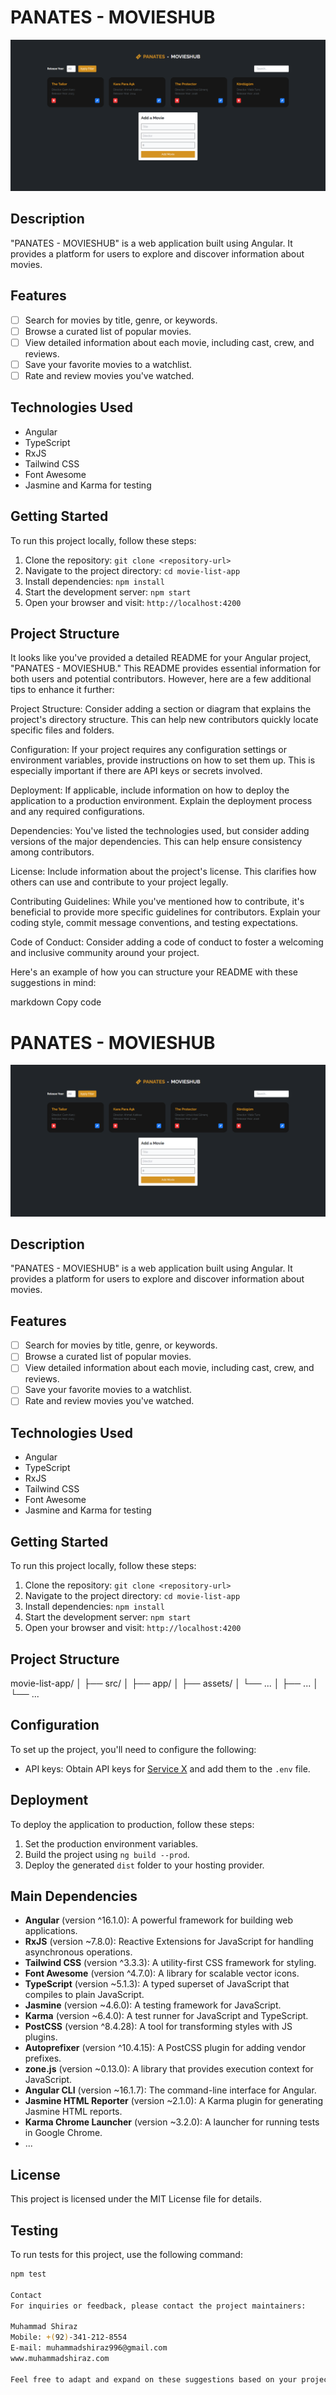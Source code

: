 # PANATES - MOVIESHUB

![App Screenshot](src/assets/image/screenshot.png)

## Description

"PANATES - MOVIESHUB" is a web application built using Angular. It provides a platform for users to explore and discover information about movies.

## Features

- [ ] Search for movies by title, genre, or keywords.
- [ ] Browse a curated list of popular movies.
- [ ] View detailed information about each movie, including cast, crew, and reviews.
- [ ] Save your favorite movies to a watchlist.
- [ ] Rate and review movies you've watched.

## Technologies Used

- Angular
- TypeScript
- RxJS
- Tailwind CSS
- Font Awesome
- Jasmine and Karma for testing

## Getting Started

To run this project locally, follow these steps:

1. Clone the repository: `git clone <repository-url>`
2. Navigate to the project directory: `cd movie-list-app`
3. Install dependencies: `npm install`
4. Start the development server: `npm start`
5. Open your browser and visit: `http://localhost:4200`

## Project Structure

It looks like you've provided a detailed README for your Angular project, "PANATES - MOVIESHUB." This README provides essential information for both users and potential contributors. However, here are a few additional tips to enhance it further:

Project Structure: Consider adding a section or diagram that explains the project's directory structure. This can help new contributors quickly locate specific files and folders.

Configuration: If your project requires any configuration settings or environment variables, provide instructions on how to set them up. This is especially important if there are API keys or secrets involved.

Deployment: If applicable, include information on how to deploy the application to a production environment. Explain the deployment process and any required configurations.

Dependencies: You've listed the technologies used, but consider adding versions of the major dependencies. This can help ensure consistency among contributors.

License: Include information about the project's license. This clarifies how others can use and contribute to your project legally.

Contributing Guidelines: While you've mentioned how to contribute, it's beneficial to provide more specific guidelines for contributors. Explain your coding style, commit message conventions, and testing expectations.

Code of Conduct: Consider adding a code of conduct to foster a welcoming and inclusive community around your project.

Here's an example of how you can structure your README with these suggestions in mind:

markdown
Copy code
# PANATES - MOVIESHUB

![App Screenshot](src/assets/image/screenshot.png)

## Description

"PANATES - MOVIESHUB" is a web application built using Angular. It provides a platform for users to explore and discover information about movies.

## Features

- [ ] Search for movies by title, genre, or keywords.
- [ ] Browse a curated list of popular movies.
- [ ] View detailed information about each movie, including cast, crew, and reviews.
- [ ] Save your favorite movies to a watchlist.
- [ ] Rate and review movies you've watched.

## Technologies Used

- Angular
- TypeScript
- RxJS
- Tailwind CSS
- Font Awesome
- Jasmine and Karma for testing

## Getting Started

To run this project locally, follow these steps:

1. Clone the repository: `git clone <repository-url>`
2. Navigate to the project directory: `cd movie-list-app`
3. Install dependencies: `npm install`
4. Start the development server: `npm start`
5. Open your browser and visit: `http://localhost:4200`

## Project Structure

movie-list-app/
│
├── src/
│ ├── app/
│ ├── assets/
│ └── ...
│
├── ...
│
└── ...
## Configuration

To set up the project, you'll need to configure the following:

- API keys: Obtain API keys for [Service X](link) and add them to the `.env` file.

## Deployment

To deploy the application to production, follow these steps:

1. Set the production environment variables.
2. Build the project using `ng build --prod`.
3. Deploy the generated `dist` folder to your hosting provider.

## Main Dependencies

- **Angular** (version ^16.1.0): A powerful framework for building web applications.
- **RxJS** (version ~7.8.0): Reactive Extensions for JavaScript for handling asynchronous operations.
- **Tailwind CSS** (version ^3.3.3): A utility-first CSS framework for styling.
- **Font Awesome** (version ^4.7.0): A library for scalable vector icons.
- **TypeScript** (version ~5.1.3): A typed superset of JavaScript that compiles to plain JavaScript.
- **Jasmine** (version ~4.6.0): A testing framework for JavaScript.
- **Karma** (version ~6.4.0): A test runner for JavaScript and TypeScript.
- **PostCSS** (version ^8.4.28): A tool for transforming styles with JS plugins.
- **Autoprefixer** (version ^10.4.15): A PostCSS plugin for adding vendor prefixes.
- **zone.js** (version ~0.13.0): A library that provides execution context for JavaScript.
- **Angular CLI** (version ~16.1.7): The command-line interface for Angular.
- **Jasmine HTML Reporter** (version ~2.1.0): A Karma plugin for generating Jasmine HTML reports.
- **Karma Chrome Launcher** (version ~3.2.0): A launcher for running tests in Google Chrome.
- ...

## License

This project is licensed under the MIT License file for details.

## Testing

To run tests for this project, use the following command:

```bash
npm test

Contact
For inquiries or feedback, please contact the project maintainers:

Muhammad Shiraz
Mobile: +(92)-341-212-8554
E-mail: muhammadshiraz996@gmail.com
www.muhammadshiraz.com

Feel free to adapt and expand on these suggestions based on your project's specific needs. A well-structured README can greatly improve the accessibility and usability of your project.